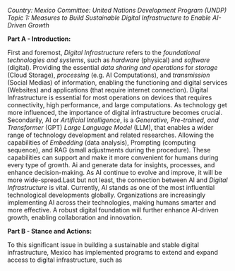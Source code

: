
*Country: Mexico*
*Committee: United Nations Development Program (UNDP)*
*Topic 1: Measures to Build Sustainable Digital Infrastructure to Enable AI-Driven Growth*

**Part A - Introduction:**

First and foremost, *Digital Infrastructure* refers to the *foundational technologies and systems*, such as *hardware* (physical) and *software* (digital). Providing the essential *data sharing and operations* for *storage* (Cloud Storage), *processing* (e.g. AI Computations), and *transmission* (Social Medias) of information, enabling the functioning and digital services (Websites) and applications (that require internet connection). Digital Infrastructure is essential for most operations on devices that requires connectivity, high performance, and large computations. As technology get more influenced, the importance of digital infrastructure becomes crucial. Secondarily, AI or *Artificial Intelligence*, is a *Generative, Pre-trained, and Transformer* (GPT) *Large Language Model* (LLM), that enables a wider range of technology development and related researches. Allowing the capabilities of *Embedding* (data analysis), Prompting (computing sequence), and RAG (small adjustments during the procedure). These capabilities can support and make it more convenient for humans during every type of growth. Ai and generate data for insights, processes, and enhance decision-making. As AI continue to evolve and improve, it will be more wide-spread.Last but not least, the connection between AI and *Digital Infrastructure* is vital. Currently, AI stands as one of the most influential technological developments globally. Organizations are increasingly implementing AI across their technologies, making humans smarter and more effective. A robust digital foundation will further enhance AI-driven growth, enabling collaboration and innovation.

**Part B - Stance and Actions:**

To this significant issue in building a sustainable and stable digital infrastructure, Mexico has implemented programs to extend and expand access to digital infrastructure, such as 